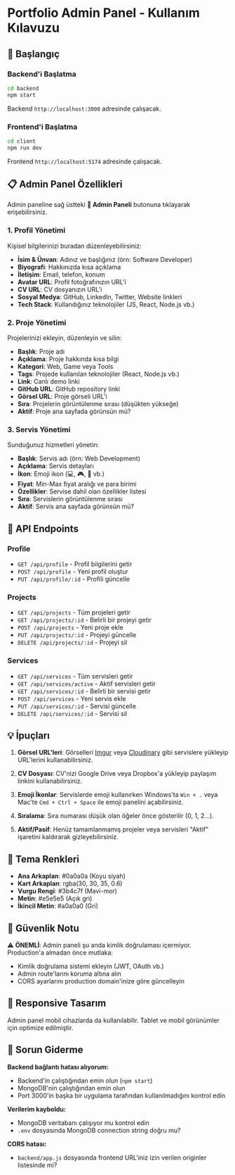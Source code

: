 # Portfolio Admin Panel - Kullanım Kılavuzu

## 🚀 Başlangıç

### Backend'i Başlatma
```bash
cd backend
npm start
```
Backend `http://localhost:3000` adresinde çalışacak.

### Frontend'i Başlatma
```bash
cd client
npm run dev
```
Frontend `http://localhost:5174` adresinde çalışacak.

## 📋 Admin Panel Özellikleri

Admin paneline sağ üstteki **🔧 Admin Paneli** butonuna tıklayarak erişebilirsiniz.

### 1. Profil Yönetimi
Kişisel bilgilerinizi buradan düzenleyebilirsiniz:
- **İsim & Ünvan**: Adınız ve başlığınız (örn: Software Developer)
- **Biyografi**: Hakkınızda kısa açıklama
- **İletişim**: Email, telefon, konum
- **Avatar URL**: Profil fotoğrafınızın URL'i
- **CV URL**: CV dosyanızın URL'i
- **Sosyal Medya**: GitHub, LinkedIn, Twitter, Website linkleri
- **Tech Stack**: Kullandığınız teknolojiler (JS, React, Node.js vb.)

### 2. Proje Yönetimi
Projelerinizi ekleyin, düzenleyin ve silin:
- **Başlık**: Proje adı
- **Açıklama**: Proje hakkında kısa bilgi
- **Kategori**: Web, Game veya Tools
- **Tags**: Projede kullanılan teknolojiler (React, Node.js vb.)
- **Link**: Canlı demo linki
- **GitHub URL**: GitHub repository linki
- **Görsel URL**: Proje görseli URL'i
- **Sıra**: Projelerin görüntülenme sırası (düşükten yükseğe)
- **Aktif**: Proje ana sayfada görünsün mü?

### 3. Servis Yönetimi
Sunduğunuz hizmetleri yönetin:
- **Başlık**: Servis adı (örn: Web Development)
- **Açıklama**: Servis detayları
- **İkon**: Emoji ikon (💻, 🎮, 🎨 vb.)
- **Fiyat**: Min-Max fiyat aralığı ve para birimi
- **Özellikler**: Servise dahil olan özellikler listesi
- **Sıra**: Servislerin görüntülenme sırası
- **Aktif**: Servis ana sayfada görünsün mü?

## 🔧 API Endpoints

### Profile
- `GET /api/profile` - Profil bilgilerini getir
- `POST /api/profile` - Yeni profil oluştur
- `PUT /api/profile/:id` - Profili güncelle

### Projects
- `GET /api/projects` - Tüm projeleri getir
- `GET /api/projects/:id` - Belirli bir projeyi getir
- `POST /api/projects` - Yeni proje ekle
- `PUT /api/projects/:id` - Projeyi güncelle
- `DELETE /api/projects/:id` - Projeyi sil

### Services
- `GET /api/services` - Tüm servisleri getir
- `GET /api/services/active` - Aktif servisleri getir
- `GET /api/services/:id` - Belirli bir servisi getir
- `POST /api/services` - Yeni servis ekle
- `PUT /api/services/:id` - Servisi güncelle
- `DELETE /api/services/:id` - Servisi sil

## 💡 İpuçları

1. **Görsel URL'leri**: Görselleri [Imgur](https://imgur.com) veya [Cloudinary](https://cloudinary.com) gibi servislere yükleyip URL'lerini kullanabilirsiniz.

2. **CV Dosyası**: CV'nizi Google Drive veya Dropbox'a yükleyip paylaşım linkini kullanabilirsiniz.

3. **Emoji İkonlar**: Servislerde emoji kullanırken Windows'ta `Win + .` veya Mac'te `Cmd + Ctrl + Space` ile emoji panelini açabilirsiniz.

4. **Sıralama**: Sıra numarası düşük olan öğeler önce gösterilir (0, 1, 2...).

5. **Aktif/Pasif**: Henüz tamamlanmamış projeler veya servisleri "Aktif" işaretini kaldırarak gizleyebilirsiniz.

## 🎨 Tema Renkleri

- **Ana Arkaplan**: #0a0a0a (Koyu siyah)
- **Kart Arkaplan**: rgba(30, 30, 35, 0.6)
- **Vurgu Rengi**: #3b4c7f (Mavi-mor)
- **Metin**: #e5e5e5 (Açık gri)
- **İkincil Metin**: #a0a0a0 (Gri)

## 🔐 Güvenlik Notu

⚠️ **ÖNEMLİ**: Admin paneli şu anda kimlik doğrulaması içermiyor. Production'a almadan önce mutlaka:
- Kimlik doğrulama sistemi ekleyin (JWT, OAuth vb.)
- Admin route'larını koruma altına alın
- CORS ayarlarını production domain'inize göre güncelleyin

## 📱 Responsive Tasarım

Admin panel mobil cihazlarda da kullanılabilir. Tablet ve mobil görünümler için optimize edilmiştir.

## 🐛 Sorun Giderme

**Backend bağlantı hatası alıyorum:**
- Backend'in çalıştığından emin olun (`npm start`)
- MongoDB'nin çalıştığından emin olun
- Port 3000'in başka bir uygulama tarafından kullanılmadığını kontrol edin

**Verilerim kayboldu:**
- MongoDB veritabanı çalışıyor mu kontrol edin
- `.env` dosyasında MongoDB connection string doğru mu?

**CORS hatası:**
- `backend/app.js` dosyasında frontend URL'iniz izin verilen originler listesinde mi?
